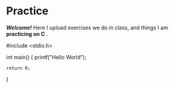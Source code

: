 # Practice
_**Welcome!**_ Here I upload exercises we do in class, and things I am **practicing on C** .


#include <stdio.h>

int main()
{
    printf("Hello World");
    
    return 0;
}

